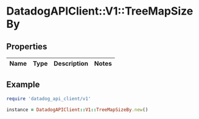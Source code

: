 # DatadogAPIClient::V1::TreeMapSizeBy

## Properties

| Name | Type | Description | Notes |
| ---- | ---- | ----------- | ----- |

## Example

```ruby
require 'datadog_api_client/v1'

instance = DatadogAPIClient::V1::TreeMapSizeBy.new()
```
